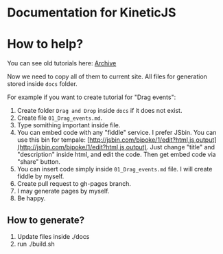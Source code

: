 # Documentation for KineticJS

# How to help?

You can see old tutorials here: [Archive](https://web.archive.org/web/20131218201507/http://www.html5canvastutorials.com/kineticjs/html5-canvas-kineticjs-path-tutorial)

Now we need to copy all of them to current site. All files for generation stored inside `docs` folder.

For example if you want to create tutorial for "Drag events":

1. Create folder `Drag and Drop` inside `docs` if it does not exist. 
2. Create file `01_Drag_events.md`.
3. Type somithing important inside file.
4. You can embed code with any "fiddle" service. I prefer JSbin. You can use this bin for tempale: [http://jsbin.com/bipoke/1/edit?html,js,output](http://jsbin.com/bipoke/1/edit?html,js,output). Just change "title" and "description" inside html, and edit the code. Then get embed code via "share" button.
5. You can insert code simply inside `01_Drag_events.md` file. I will create fiddle by myself.
6. Create pull request to gh-pages branch.
7. I may generate pages by myself.
8. Be happy.


## How to generate?

 1. Update files inside ./docs
 2. run ./build.sh